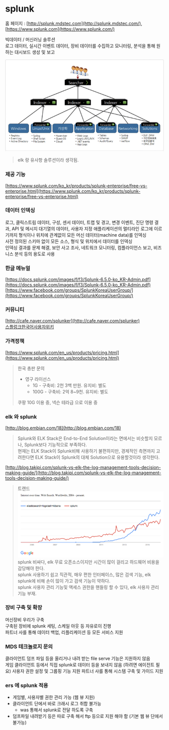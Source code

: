# splunk

홈 페이지 : [http://splunk.mdstec.com](http://splunk.mdstec.com/), [https://www.splunk.com](https://www.splunk.com/)

빅데이터 / 머신러닝 솔루션  
로그 데이터, 실시간 이벤트 데이터, 장비 데이터를 수집하고 모니터링, 분석을 통해 원하는 대시보드 생성 및 보고

![spulnk](spulnk_img01.gif)  
> elk 랑 유사항 솔루션이라 생각됨.

### 제공 기능

[https://www.splunk.com/ko_kr/products/splunk-enterprise/free-vs-enterprise.html](https://www.splunk.com/ko_kr/products/splunk-enterprise/free-vs-enterprise.html)

### 데이터 인덱싱

로그, 클릭스트림 데이터, 구성, 센서 데이터, 트랩 및 경고, 변경 이벤트, 진단 명령 결과, API 및 메시지 대기열의 데이터, 사용자 지정 애플리케이션의 멀티라인 로그에 이르기까지 형식이나 위치에 관계없이 모든 머신 데이터(machine data)를 인덱싱  
사전 정의된 스키마 없이 모든 소스, 형식 및 위치에서 데이터를 인덱싱  
인덱싱 결과를 문제 해결, 보안 사고 조사, 네트워크 모니터링, 컴플라이언스 보고, 비즈니스 분석 등의 용도로 사용

### 한글 메뉴얼

[https://docs.splunk.com/images/f/f3/Splunk-6.5.0-ko_KR-Admin.pdf](https://docs.splunk.com/images/f/f3/Splunk-6.5.0-ko_KR-Admin.pdf)  
[https://www.facebook.com/groups/SplunkKoreaUserGroup/](https://www.facebook.com/groups/SplunkKoreaUserGroup/)

### 커뮤니티

[http://cafe.naver.com/splunker](http://cafe.naver.com/splunker)  
[스플렁크한국어사용자위키](http://splunk.finfra.com/d/doku.php/start)

### 가격정책

[https://www.splunk.com/en_us/products/pricing.html](https://www.splunk.com/en_us/products/pricing.html)
> 한국 총판 문의  
> - 영구 라이선스
>   - 1G - 구축비: 2천 3백 만원. 유지비: 별도
>   - 100G - 구축비: 2억 8~9천. 유지비: 별도
>
> 쿠팡 10G 이용 중, 넥슨 테라급 으로 이용 중

### elk 와 splunk

[http://blog.embian.com/18](http://blog.embian.com/18)  
>Splunk와 ELK Stack은 End-to-End Solution이라는 면에서는 비슷할지 모르나, Splunk보다 기능적으로 부족하다.  
현재는 ELK Stack이 Splunk비해 사용하기 불편하지만, 경제적인 측면까지 고려한다면 ELK Stack이 Splunk의 대체 Solution으로 유용할것이라 생각한다.

[http://blog.takipi.com/splunk-vs-elk-the-log-management-tools-decision-making-guide/](http://blog.takipi.com/splunk-vs-elk-the-log-management-tools-decision-making-guide/)  
> 트랜드
![스플렁크 elk 트랜드](splunk-elk-trends.png)
splunk 비싸다, elk 무료 오픈소스이지만 시간이 많이 걸리고 하드웨어 비용을 감당해야 한다.  
splunk 사용하기 쉽고 직관적, 매우 편한 인터페이스, 많은 검색 기능, elk splunk에 비해 손이 많이 가고 검색 기능이 약하다.  
splunk 사용자 관리 기능및 액세스 권한을 핸들링 할 수 있다, elk 사용자 관리 기능 부재.

### 장비 구축 및 확장

머신장비 우리가 구축  
구축된 장비에 splunk 세팅, 스케일 아웃 등 자유로이 진행  
파트너 사를 통해 데이터 백업, 리플리케이션 등 모든 서비스 지원

### MDS 테크놀로지 문의

클라이언트 덤프 파일 등을 올리거나 내려 받는 file serve 기능은 지원하지 않음  
게임 클라이언트 등에서 직접 splunk로 데이터 등을 보내지 않음 (하려면 에이전트 필요)
사용자 권한 설정 및 그룹핑 기능 지원
파트너 사를 통해 시스템 구축 및 가이드 지원

### ers 에 splunk 적용

* 게임별, 사용자별 권한 관리 가능 (웹 뷰 지원)
* 클라이언트 단에서 바로 크래시 로그 취합 불가능
  * was 통해서 splunk로 전달 하도록 구축
* 덤프파일 내려받기 등은 따로 구축 해서 ftp 등으로 지원 해야 함 (기본 웹 뷰 단에서 불가능)
